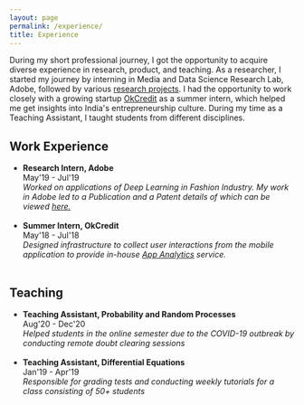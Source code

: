 ```yaml
---
layout: page
permalink: /experience/
title: Experience
---
```


During my short professional journey, I got the opportunity to acquire diverse experience in research, product, and teaching. As a researcher, I started my journey by interning in Media and Data Science Research Lab, Adobe, followed by various <a href="/research">research projects</a>. I had the opportunity to work closely with a growing startup <a href="https://okcredit.in/">OkCredit</a> as a summer intern, which helped me get insights into India's entrepreneurship culture. During my time as a Teaching Assistant, I taught students from different disciplines.

<h2>Work Experience</h2>
<ul>
	<li>
		<b>Research Intern, Adobe</b><br>
		May'19 - Jul'19<br>
		<i>Worked on applications of Deep Learning in Fashion Industry. My work in Adobe led to a Publication and a Patent details of which can be viewed <a href="/research">here.</a></i><br>
	</li><br>
	<li>
		<b>Summer Intern, OkCredit</b><br>
		May'18 - Jul'18<br>
		<i>Designed infrastructure to collect user interactions from the mobile application to provide in-house <a href="https://en.wikipedia.org/wiki/Mobile_web_analytics">App Analytics</a> service.</i><br>
	</li><br>
</ul>

<h2>Teaching</h2>
<ul>
	<li>
		<b>Teaching Assistant, Probability and Random Processes</b><br>
		Aug'20 - Dec'20<br>
		<i>Helped students in the online semester due to the COVID-19 outbreak by conducting remote doubt clearing sessions</i><br>
	</li><br>
	<li>
		<b>Teaching Assistant, Differential Equations</b><br>
		Jan'19 - Apr'19<br>
		<i>Responsible for grading tests and conducting weekly tutorials for a class consisting of 50+ students</i><br>
	</li><br>
</ul>

<!-- <h2>Research Implementations</h2>
<ul>
	<li>
		<b>Title #1</b>: Brief description of this research implementation.<br>
		<a href=""><div class="color-button">paper</div></a><a href=""><div class="color-button">report</div></a><a href=""><div class="color-button">code</div></a>
	</li><br>
	<li>
		<b>Title #2</b>: Brief description of this research implementation.<br>
		<a href=""><div class="color-button">paper</div></a><a href=""><div class="color-button">report</div></a><a href=""><div class="color-button">code</div></a>
	</li><br>
</ul> -->